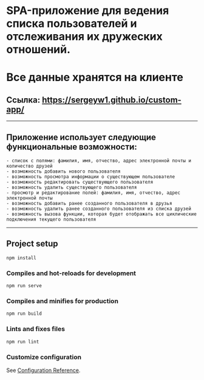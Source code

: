 
# SPA-приложение для ведения списка пользователей и отслеживания их дружеских отношений.
# Все данные хранятся на клиенте
## Ссылка: https://sergeyw1.github.io/custom-app/
----------------------------------------------------------------------------------
## Приложение использует следующие функциональные возможности:
```
- список с полями: фамилия, имя, отчество, адрес электронной почты и количество друзей
- возможность добавить нового пользователя
- возможность просмотра информации о существующем пользователе
- возможность редактировать существующего пользователя
- возможность удалить существующего пользователя
- просмотр и редактирование полей: фамилия, имя, отчество, адрес электронной почты
- возможность добавить ранее созданного пользователя в друзья
- возможность удалить ранее созданного пользователя из списка друзей
- возможность вызова функции, которая будет отображать все циклические подключения текущего пользователя
```
-----------------------------------------------------------------------------------------------

## Project setup
```
npm install
```

### Compiles and hot-reloads for development
```
npm run serve
```

### Compiles and minifies for production
```
npm run build
```

### Lints and fixes files
```
npm run lint
```

### Customize configuration
See [Configuration Reference](https://cli.vuejs.org/config/).
